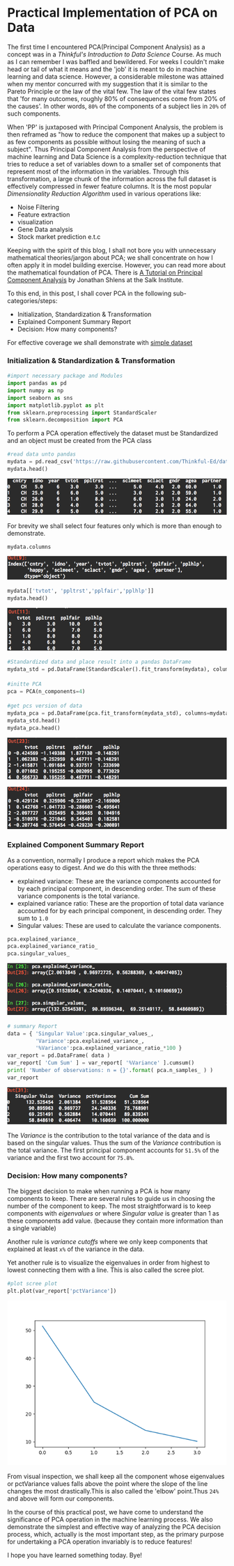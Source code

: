 # Practical Implementation of PCA on Data

The first time I encountered PCA(Principal Component Analysis) as a concept was in a *Thinkful's* *Introduction to Data Science* Course. As much as
I can remember I was baffled and bewildered. For weeks I couldn't make
head or tail of what it means and the 'job' it is meant to do in machine learning and data science. However, a considerable milestone was attained when my mentor concurred with my suggestion that it is similar to the Pareto Principle or the law of the vital few. The law of the vital few states that 'for many outcomes, roughly 80% of consequences come from 20% of the causes'. In other words, `80%` of the components of a subject lies in `20%` of such components.

When 'PP' is juxtaposed with Principal Component Analysis, the problem is then reframed as "how to reduce the component that makes up a subject to as few components as possible without losing the meaning of such a subject". Thus Principal Component Analysis from the perspective of machine learning and Data Science is a complexity-reduction technique that tries to reduce a set of variables down to a smaller set of components that represent most of the information in the variables. Through this transformation, a large chunk of the information across the full dataset is effectively compressed in fewer feature columns. It is the most popular *Dimensionality Reduction Algorithm* used in various operations like:

- Noise Filtering
- Feature extraction
- visualization
- Gene Data analysis
- Stock market prediction e.t.c

Keeping with the spirit of this blog, I shall not bore you with unnecessary mathematical theories/jargon about PCA; we shall concentrate on how I often apply it in model building exercise. However, you can read more about the mathematical foundation of PCA. There is [A Tutorial on Principal Component Analysis]('https://projects.ics.forth.gr/mobile/pca.pdf') by Jonathan Shlens at the Salk Institute.

To this end, in this post, I shall cover PCA in the following sub-categories/steps:
 - Initialization, Standardization & Transformation
 - Explained Component Summary Report
 - Decision: How many components?

 For effective coverage we shall demonstrate with  [simple dataset]('https://raw.githubusercontent.com/Thinkful-Ed/data-201-resources/master/ESS_practice_data/ESSdata_Thinkful.csv')

### Initialization & Standardization & Transformation
 ```Python
 #import necessary package and Modules
 import pandas as pd
 import numpy as np
 import seaborn as sns
 import matplotlib.pyplot as plt
 from sklearn.preprocessing import StandardScaler
 from sklearn.decomposition import PCA
 ```
 To perform a PCA operation effectively the dataset must be Standardized and an object must be created from the PCA class



```Python
#read data unto pandas
mydata = pd.read_csv('https://raw.githubusercontent.com/Thinkful-Ed/data-201-resources/master/ESS_practice_data/ESSdata_Thinkful.csv')
mydata.head()
```

![](/images/datahead.png)


For brevity we shall select four features only which is more than enough to demonstrate.

```Python
mydata.columns
```
![](/images/columns.png)

```Python
mydata[['tvtot', 'ppltrst','pplfair','pplhlp']]
mydata.head()
```
![](/images/newcols.png)




```Python
#Standardized data and place result into a pandas DataFrame
mydata_std = pd.DataFrame(StandardScaler().fit_transform(mydata), columns= mydata.columns)

#initte PCA
pca = PCA(n_components=4)

#get pcs version of data
mydata_pca = pd.DataFrame(pca.fit_transform(mydata_std), columns=mydata.columns)
mydata_std.head()
mydata_pca.head()
```
![](/images/std_data.png)

![](/images/pca_data.png)

### Explained Component Summary Report

As a convention, normally I produce a report which makes the PCA operations easy to digest. And we do this with the three methods:

- explained variance: These are the variance components accounted for by each principal component, in descending order. The sum of these variance components is the total variance.
- explained variance ratio: These are the proportion of total data variance accounted for by each principal component, in descending order. They sum to `1.0`
- Singular values: These are used to calculate the variance components.

```Python
pca.explained_variance_
pca.explained_variance_ratio_
pca.singular_values_
```

![](/images/pca_methods.png)

```Python
# summary Report
data = { 'Singular Value':pca.singular_values_,
         'Variance':pca.explained_variance_,
         '%Variance':pca.explained_variance_ratio_*100 }
var_report = pd.DataFrame( data )
var_report[ 'Cum Sum' ] = var_report[ '%Variance' ].cumsum()
print( 'Number of observations: n = {}'.format( pca.n_samples_ ) )
var_report
```
![](/images/report_pca.png)





The *Variance* is the contribution to the total variance of the data and is based on the singular values. Thus the sum of the *Variance* contribution is the total variance. The first principal component accounts for `51.5%` of the variance and the first two account for `75.8%`.


### Decision: How many components?

The biggest decision to make when running a PCA is how many components to keep.
There are several rules to guide us in choosing the number of the component to keep. The most straightforward is to keep components with *eigenvalues* or where *Singular value* is greater than 1 as these components add value. (because they contain more information than a single variable)

Another rule is *variance cutoffs* where we only keep components that explained at least `x%` of the variance in the data.

Yet another rule is to visualize the eigenvalues in order from highest to lowest connecting them with a line. This is also called the scree plot.

```Python
#plot scree plot
plt.plot(var_report['pctVariance'])
```
![](/images/screeplot.png)

From visual inspection, we shall keep all the component whose eigenvalues or pctVariance values falls above the point where the slope of the line changes the most drastically.This is also called the 'elbow' point.Thus `24%` and above will form our components.

In the course of this practical post, we have come to understand the significance of PCA operation in the machine learning process. We also demonstrate the simplest and effective way of analyzing the PCA decision process, which, actually is the most important step, as the primary purpose for undertaking a PCA operation invariably is to reduce features!

I hope you have learned something today.
Bye!
